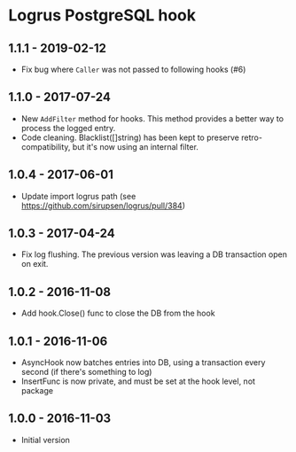 # Logrus PostgreSQL hook

## 1.1.1 - 2019-02-12

* Fix bug where `Caller` was not passed to following hooks (#6)

## 1.1.0 - 2017-07-24

* New `AddFilter` method for hooks. This method provides a better way to process the logged entry.
* Code cleaning. Blacklist([]string) has been kept to preserve retro-compatibility, but it's now using an internal filter.

## 1.0.4 - 2017-06-01

* Update import logrus path (see https://github.com/sirupsen/logrus/pull/384)

## 1.0.3 - 2017-04-24

* Fix log flushing. The previous version was leaving a DB transaction open on exit.

## 1.0.2 - 2016-11-08

* Add hook.Close() func to close the DB from the hook

## 1.0.1 - 2016-11-06

* AsyncHook now batches entries into DB, using a transaction every second (if there's something to log)
* InsertFunc is now private, and must be set at the hook level, not package

## 1.0.0 - 2016-11-03

* Initial version

